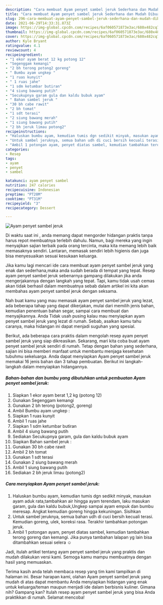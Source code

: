```yaml
---
description: "Cara membuat Ayam penyet sambel jeruk Sederhana dan Mudah Dibuat"
title: "Cara membuat Ayam penyet sambel jeruk Sederhana dan Mudah Dibuat"
slug: 296-cara-membuat-ayam-penyet-sambel-jeruk-sederhana-dan-mudah-dibuat
date: 2021-06-29T14:33:31.873Z
image: https://img-global.cpcdn.com/recipes/6af060571873e3ac/680x482cq70/ayam-penyet-sambel-jeruk-foto-resep-utama.jpg
thumbnail: https://img-global.cpcdn.com/recipes/6af060571873e3ac/680x482cq70/ayam-penyet-sambel-jeruk-foto-resep-utama.jpg
cover: https://img-global.cpcdn.com/recipes/6af060571873e3ac/680x482cq70/ayam-penyet-sambel-jeruk-foto-resep-utama.jpg
author: Kyle Bryant
ratingvalue: 4.1
reviewcount: 4
recipeingredient:
- "1 ekor ayam berat 12 kg potong 12"
- "Segenggam kemangi"
- "2 bh terong potong2 goreng"
- " Bumbu ayam ungkep "
- "1 ruas kunyit"
- " 1 ruas jahe"
- "1 sdm ketumbar butiran"
- "4 siung bawang putih"
- "Secukupnya garam gula dan kaldu bubuk ayam"
- " Bahan sambel jeruk "
- "30 bh cabe rawit"
- "2 bh tomat"
- "1 sdt terasi"
- "2 siung bawang merah"
- "1 siung bawang putih"
- "2 bh jeruk limau potong2"
recipeinstructions:
- "Haluskan bumbu ayam, kemudian tumis dgn sedikit minyak, masukan ayam aduk rata,tambahkan air hingga ayam terendam, laku masukan garam, gula dan kaldu bubuk,Ungkep sampai ayam empuk dan bumbu meresap. Angkat kemudian goreng hingga kekuningan. Sisihkan"
- "Untuk sambel jeruknya, semua bahan udh di cuci bersih kecuali terasi. Kemudian goreng, ulek, koreksi rasa. Terakhir tambahkan potongan jeruk."
- "Ambil 1 potongan ayam, penyet diatas sambel, kemudian tambahkan terong goreng dan kemangi. Jika punya tambahan lalapan yg lain bisa ditambahkan sesuai selera ☺️"
categories:
- Resep
tags:
- ayam
- penyet
- sambel

katakunci: ayam penyet sambel 
nutrition: 247 calories
recipecuisine: Indonesian
preptime: "PT20M"
cooktime: "PT31M"
recipeyield: "3"
recipecategory: Dessert

---
```



![Ayam penyet sambel jeruk](https://img-global.cpcdn.com/recipes/6af060571873e3ac/680x482cq70/ayam-penyet-sambel-jeruk-foto-resep-utama.jpg)

Di waktu  saat ini , anda memang dapat mengorder hidangan praktis tanpa harus repot membuatnya terlebih dahulu. Namun, bagi mereka yang ingin menyajikan sajian terbaik pada orang tercinta, maka kita memang lebih baik memasaknya sendiri. Lantaran, memasak sendiri lebih higienis dan juga bisa menyesuaikan sesuai kesukaan keluarga.

Jika kamu lagi mencari ide cara membuat ayam penyet sambel jeruk yang enak dan sederhana,maka anda sudah berada di tempat yang tepat. Resep ayam penyet sambel jeruk  sebenarnya gampang dilakukan jika anda mengerjakannya dengan langkah yang tepat. Tapi, kamu tidak usah cemas akan tidak berhasil dalam membuatnya 
sebab dalam artikel ini kita akan membahas ayam penyet sambel jeruk dengan seksama.  



Nah buat kamu yang mau memasak ayam penyet sambel jeruk yang lezat, ada beberapa tahap yang dapat dikerjakan, mulai dari memilih jenis bahan, kemudian penentuan bahan segar, sampai cara membuat dan menyajikannya. Anda Tidak usah pusing kalau mau menyiapkan ayam penyet sambel jeruk yang lezat di rumah. Sebab, asalkan kamu  tahu caranya, maka hidangan ini dapat menjadi suguhan yang spesial.

Berikut, ada beberapa cara praktis  dalam mengolah resep ayam penyet sambel jeruk yang siap dikreasikan. Sekarang, mari kita coba buat ayam penyet sambel jeruk sendiri di rumah. Tetap dengan bahan yang sederhana, sajian ini bisa memberi manfaat untuk membantu menjaga kesehatan tubuhmu sekeluarga. Anda dapat menyiapkan Ayam penyet sambel jeruk memakai 16 jenis bahan dan 3 tahap pembuatan. Berikut ini langkah-langkah dalam menyiapkan hidangannya.

<!--inarticleads1-->

##### Bahan-bahan dan bumbu yang dibutuhkan untuk pembuatan Ayam penyet sambel jeruk:

1. Siapkan 1 ekor ayam berat 1,2 kg (potong 12)
1. Gunakan Segenggam kemangi
1. Gunakan 2 bh terong (potong2, goreng)
1. Ambil  Bumbu ayam ungkep :
1. Siapkan 1 ruas kunyit
1. Ambil  1 ruas jahe
1. Siapkan 1 sdm ketumbar butiran
1. Ambil 4 siung bawang putih
1. Sediakan Secukupnya garam, gula dan kaldu bubuk ayam
1. Siapkan  Bahan sambel jeruk :
1. Gunakan 30 bh cabe rawit
1. Ambil 2 bh tomat
1. Gunakan 1 sdt terasi
1. Gunakan 2 siung bawang merah
1. Ambil 1 siung bawang putih
1. Sediakan 2 bh jeruk limau (potong2)




<!--inarticleads2-->

##### Cara menyiapkan Ayam penyet sambel jeruk:

1. Haluskan bumbu ayam, kemudian tumis dgn sedikit minyak, masukan ayam aduk rata,tambahkan air hingga ayam terendam, laku masukan garam, gula dan kaldu bubuk,Ungkep sampai ayam empuk dan bumbu meresap. Angkat kemudian goreng hingga kekuningan. Sisihkan
1. Untuk sambel jeruknya, semua bahan udh di cuci bersih kecuali terasi. Kemudian goreng, ulek, koreksi rasa. Terakhir tambahkan potongan jeruk.
1. Ambil 1 potongan ayam, penyet diatas sambel, kemudian tambahkan terong goreng dan kemangi. Jika punya tambahan lalapan yg lain bisa ditambahkan sesuai selera ☺️




Jadi, itulah artikel tentang  ayam penyet sambel jeruk  yang praktis dan mudah dilakukan versi kami. Semoga kamu mampu membuatnya dengan hasil yang memuaskan. 

Terima kasih anda telah membaca resep yang tim kami tampilkan di halaman ini. Besar harapan kami, olahan  Ayam penyet sambel jeruk yang mudah di atas dapat membantu Anda menyiapkan hidangan yang enak untuk keluarga/teman maupun menjadi ide dalam berbisnis kuliner. Gimana nih? Gampang kan? Itulah resep ayam penyet sambel jeruk yang bisa Anda praktikkan di rumah. Selamat mencoba!

